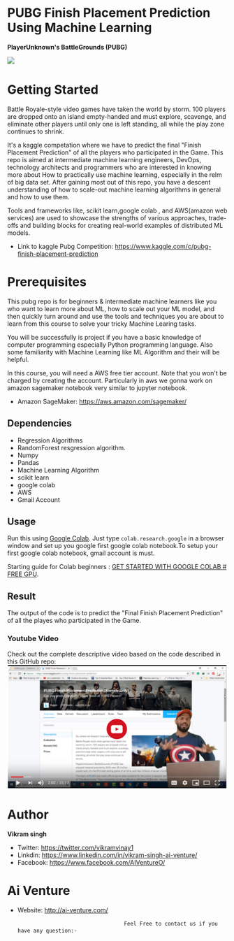 # PUBG Finish Placement Prediction Using Machine Learning
<b>PlayerUnknown's BattleGrounds (PUBG)</b>

![](https://storage.googleapis.com/kaggle-media/competitions/PUBG/PUBG%20Inlay.jpg)



# Getting Started

Battle Royale-style video games have taken the world by storm. 100 players are dropped onto an island empty-handed and must explore, 
scavenge, and eliminate other players until only one is left standing, all while the play zone continues to shrink.

It's a kaggle competation where we have to predict the final "Finish Placement Prediction" of all the players who participated in the Game.
This repo is aimed at intermediate machine learning engineers, 
DevOps, technology architects and programmers who are interested in knowing more about How to practically use machine learning,
especially in the relm of big data set. After gaining most out of this repo, 
you have a descent understanding of how to scale-out machine learning algorithms in general and how to use them.


Tools and frameworks like, scikit learn,google colab , and AWS(amazon web services)  are used to showcase the strengths of various approaches, 
trade-offs and building blocks for creating real-world examples of distributed ML models.
- Link to kaggle Pubg Competition: https://www.kaggle.com/c/pubg-finish-placement-prediction 

# Prerequisites

This pubg repo  is for beginners & intermediate machine learners like you who want to learn more about ML, 
how to scale out your ML model, and then quickly turn around and use the tools and techniques you are about to learn from this course to solve your tricky Machine Learing tasks.

You will be successfully is project  if you have a basic knowledge of computer programming especially Python programming language. 
Also some familiarity with Machine Learning like ML Algorithm and their  will be helpful.

In this course, you will need a AWS free tier account. Note that you won't be charged by creating the account.
Particularly in aws we gonna work on amazon sagemaker notebook very similar to jupyter notebook.
- Amazon SageMaker: https://aws.amazon.com/sagemaker/

## Dependencies 
* Regression Algorithms
* RandomForest resgression algorithm.
* Numpy 
* Pandas
* Machine Learning Algorithm
* scikit learn
* google colab 
* AWS
* Gmail Account

## Usage
Run this using [Google Colab](https://colab.research.google.com/). 
Just type `colab.research.google` in a browser window and set up you google first google colab notebook.To setup your first google colab
notebook, gmail account is must.

Starting guide for Colab beginners : [GET STARTED WITH GOOGLE COLAB # FREE GPU](http://ai-venture.com/get-started-with-google-colab-free-gpu/). 

## Result
The output of the code is to predict the  "Final Finish Placement Prediction" of all the playes who participated in the Game.

### Youtube Video

Check out  the complete descriptive video based on the code described in this GitHub repo:
[![Pubg](https://raw.githubusercontent.com/AIVenture0/PubG-Win-prediction-using-ML/master/Pubg.png)](https://youtu.be/V-ywy6XzrCE)

# Author
<b>Vikram singh</b>

- Twitter: https://twitter.com/vikramvinay1
- Linkdin: https://www.linkedin.com/in/vikram-singh-ai-venture/
- Facebook: https://www.facebook.com/AIVentureO/
# Ai Venture
- Website: http://ai-venture.com/

                                        Feel Free to contact us if you have any question:-
